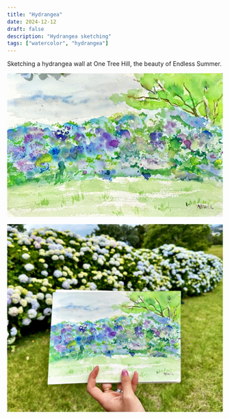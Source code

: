 ```yaml
---
title: "Hydrangea"
date: 2024-12-12
draft: false
description: "Hydrangea sketching"
tags: ["watercolor", "hydrangea"]
---
```

Sketching a hydrangea wall at One Tree Hill, the beauty of Endless Summer.

![hydrangea](./featured.jpg)

![hydrangea](./hydrangea.jpg)
